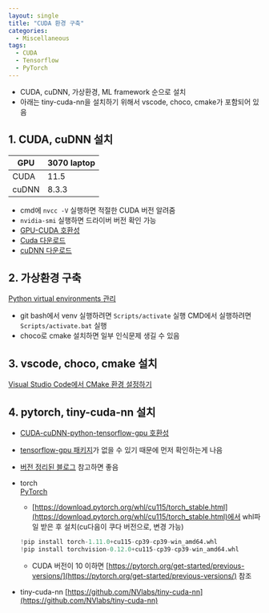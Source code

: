 ```yaml
---
layout: single
title: "CUDA 환경 구축"
categories:
  - Miscellaneous
tags:
  - CUDA
  - Tensorflow
  - PyTorch
---
```


- CUDA, cuDNN, 가상환경, ML framework 순으로 설치
- 아래는 tiny-cuda-nn을 설치하기 위해서 vscode, choco, cmake가 포함되어 있음

## 1. CUDA, cuDNN 설치

| GPU   | 3070 laptop |
| ----- | ----------- |
| CUDA  | 11.5        |
| cuDNN | 8.3.3       |

- cmd에 `nvcc -V` 실행하면 적절한 CUDA 버전 알려줌
- `nvidia-smi` 실행하면 드라이버 버전 확인 가능
- [GPU-CUDA 호환성](https://docs.nvidia.com/deploy/cuda-compatibility/index.html)
- [Cuda 다운로드](https://developer.nvidia.com/cuda-toolkit-archive)
- [cuDNN 다운로드](https://developer.nvidia.com/rdp/cudnn-archive)

## 2. 가상환경 구축

[Python virtual environments 관리](https://siriyaoff.github.io/miscellaneous/Misc-python-virtual-envs.md)

- git bash에서 venv 실행하려면 `Scripts/activate` 실행
  CMD에서 실행하려면 `Scripts/activate.bat` 실행
- choco로 cmake 설치하면 일부 인식문제 생길 수 있음

## 3. vscode, choco, cmake 설치

[Visual Studio Code에서 CMake 환경 설정하기](https://evandde.github.io/vscode-cmake/)

## 4. pytorch, tiny-cuda-nn 설치

- [CUDA-cuDNN-python-tensorflow-gpu 호환성](https://www.tensorflow.org/install/source_windows#tested_build_configurations)
- [tensorflow-gpu 패키지](https://anaconda.org/search?q=platform%3Awin-64+tensorflow-gpu)가 없을 수 있기 때문에 먼저 확인하는게 나음
- [버전 정리된 블로그](https://velog.io/@boom109/Conda-Env-Tensorflow-Pytorch-%ED%99%98%EA%B2%BD-%EA%B5%AC%EC%84%B1) 참고하면 좋음

- torch  
  [PyTorch](https://pytorch.org/get-started/locally/)
  - [https://download.pytorch.org/whl/cu115/torch_stable.html](https://download.pytorch.org/whl/cu115/torch_stable.html)에서 whl파일 받은 후 설치(cu다음이 쿠다 버전으로, 변경 가능)
  ```python
  !pip install torch-1.11.0+cu115-cp39-cp39-win_amd64.whl
  !pip install torchvision-0.12.0+cu115-cp39-cp39-win_amd64.whl
  ```
  - CUDA 버전이 10 이하면 [https://pytorch.org/get-started/previous-versions/](https://pytorch.org/get-started/previous-versions/) 참조
- tiny-cuda-nn
  [https://github.com/NVlabs/tiny-cuda-nn](https://github.com/NVlabs/tiny-cuda-nn)
